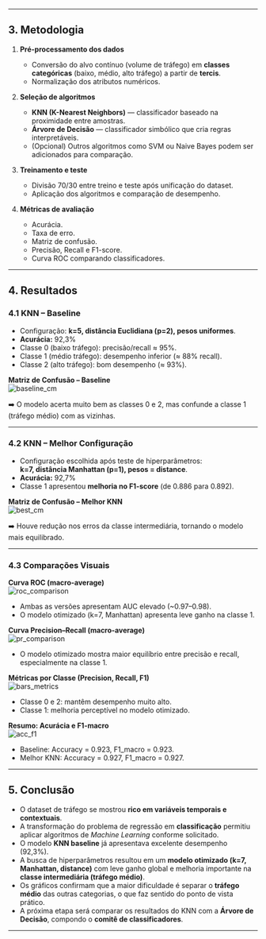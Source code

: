 
---

## 3. Metodologia
1. **Pré-processamento dos dados**  
   - Conversão do alvo contínuo (volume de tráfego) em **classes categóricas** (baixo, médio, alto tráfego) a partir de **tercis**.  
   - Normalização dos atributos numéricos.  

2. **Seleção de algoritmos**  
   - **KNN (K-Nearest Neighbors)** — classificador baseado na proximidade entre amostras.  
   - **Árvore de Decisão** — classificador simbólico que cria regras interpretáveis.  
   - (Opcional) Outros algoritmos como SVM ou Naive Bayes podem ser adicionados para comparação.  

3. **Treinamento e teste**  
   - Divisão 70/30 entre treino e teste após unificação do dataset.  
   - Aplicação dos algoritmos e comparação de desempenho.  

4. **Métricas de avaliação**  
   - Acurácia.  
   - Taxa de erro.  
   - Matriz de confusão.  
   - Precisão, Recall e F1-score.  
   - Curva ROC comparando classificadores.

---

## 4. Resultados

### 4.1 KNN – Baseline
- Configuração: **k=5, distância Euclidiana (p=2), pesos uniformes**.  
- **Acurácia:** 92,3%  
- Classe 0 (baixo tráfego): precisão/recall ≈ 95%.  
- Classe 1 (médio tráfego): desempenho inferior (≈ 88% recall).  
- Classe 2 (alto tráfego): bom desempenho (≈ 93%).  

**Matriz de Confusão – Baseline**  
![baseline_cm](baseline_cm.png)

➡️ O modelo acerta muito bem as classes 0 e 2, mas confunde a classe 1 (tráfego médio) com as vizinhas.

---

### 4.2 KNN – Melhor Configuração
- Configuração escolhida após teste de hiperparâmetros:  
  **k=7, distância Manhattan (p=1), pesos = distance**.  
- **Acurácia:** 92,7%  
- Classe 1 apresentou **melhoria no F1-score** (de 0.886 para 0.892).  

**Matriz de Confusão – Melhor KNN**  
![best_cm](best_cm.png)

➡️ Houve redução nos erros da classe intermediária, tornando o modelo mais equilibrado.

---

### 4.3 Comparações Visuais

**Curva ROC (macro-average)**  
![roc_comparison](roc_comparison.png)  
- Ambas as versões apresentam AUC elevado (~0.97–0.98).  
- O modelo otimizado (k=7, Manhattan) apresenta leve ganho na classe 1.  

**Curva Precision–Recall (macro-average)**  
![pr_comparison](pr_comparison.png)  
- O modelo otimizado mostra maior equilíbrio entre precisão e recall, especialmente na classe 1.  

**Métricas por Classe (Precision, Recall, F1)**  
![bars_metrics](bars_metrics.png)  
- Classe 0 e 2: mantêm desempenho muito alto.  
- Classe 1: melhoria perceptível no modelo otimizado.  

**Resumo: Acurácia e F1-macro**  
![acc_f1](acc_f1.png)  
- Baseline: Accuracy = 0.923, F1_macro = 0.923.  
- Melhor KNN: Accuracy = 0.927, F1_macro = 0.927.  

---

## 5. Conclusão
- O dataset de tráfego se mostrou **rico em variáveis temporais e contextuais**.  
- A transformação do problema de regressão em **classificação** permitiu aplicar algoritmos de *Machine Learning* conforme solicitado.  
- O modelo **KNN baseline** já apresentava excelente desempenho (92,3%).  
- A busca de hiperparâmetros resultou em um **modelo otimizado (k=7, Manhattan, distance)** com leve ganho global e melhoria importante na **classe intermediária (tráfego médio)**.  
- Os gráficos confirmam que a maior dificuldade é separar o **tráfego médio** das outras categorias, o que faz sentido do ponto de vista prático.  
- A próxima etapa será comparar os resultados do KNN com a **Árvore de Decisão**, compondo o **comitê de classificadores**.

---
